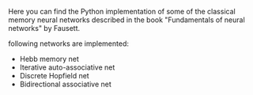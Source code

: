 Here you can find the Python implementation of some of the classical memory neural networks described in the book "Fundamentals of neural networks" by Fausett.

following networks are implemented:

- Hebb memory net
- Iterative auto-associative net
- Discrete Hopfield net
- Bidirectional associative net
